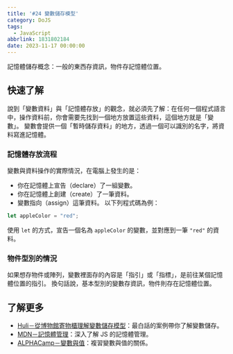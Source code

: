 ```yaml
---
title: '#24 變數儲存模型'
category: DoJS
tags:
  - JavaScript
abbrlink: 1831802184
date: 2023-11-17 00:00:00
---
```

記憶體儲存概念：一般的東西存資訊，物件存記憶體位置。
<!--more-->
## 快速了解
說到「變數資料」與「記憶體存放」的觀念，就必須先了解：在任何一個程式語言中，操作資料前，你會需要先找到一個地方放置這些資料，這個地方就是「變數」。
變數會提供一個「暫時儲存資料」的地方，透過一個可以識別的名字，將資料寫進記憶體。
### 記憶體存放流程
變數與資料操作的實際情況，在電腦上發生的是：
- 你在記憶體上宣告（declare）了一組變數。
- 你在記憶體上創建（create）了一筆資料。
- 變數指向（assign）這筆資料。
以下列程式碼為例：
```jsx
let appleColor = "red";
```
使用 `let` 的方式，宣告一個名為 `appleColor` 的變數，並對應到一筆 `"red"` 的資料。
### 物件型別的情況
如果想存物件或陣列，變數裡面存的內容是「指引」或「指標」，是前往某個記憶體位置的指引。
換句話說，基本型別的變數存資訊，物件則存在記憶體位置。
## 了解更多
- [Huli－從博物館寄物櫃理解變數儲存模型](https://hulitw.medium.com/variable-and-frontdesk-a53a0440af3c)：最白話的案例帶你了解變數儲存。
- [MDN－記憶體管理](https://developer.mozilla.org/zh-TW/docs/Web/JavaScript/Memory_management)：深入了解 JS 的記憶體管理。
- [ALPHACamp－變數與值](https://javascript.alphacamp.co/variable-and-value.html)：複習變數與值的關係。